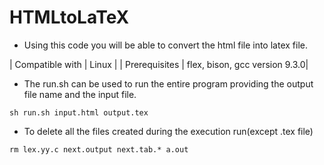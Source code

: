 # HTMLtoLaTeX
* Using this code you will be able to convert the html file into latex file.

| Compatible with | Linux                         |
| Prerequisites   | flex, bison, gcc version 9.3.0|

* The run.sh can be used to run the entire program providing the output file name and the input file.

```
sh run.sh input.html output.tex
```

* To delete all the files created during the execution run(except .tex file)

```
rm lex.yy.c next.output next.tab.* a.out
```
